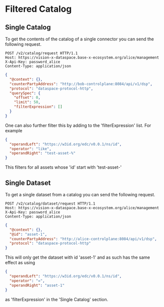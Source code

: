 # Filtered Catalog

## Single Catalog

To get the contents of the catalog of a single connector you can send the following request.

```http
POST /v2/catalog/request HTTP/1.1
Host: https://vision-x-dataspace.base-x-ecosystem.org/alice/management
X-Api-Key: password_alice
Content-Type: application/json
```

```json
{
  "@context": {},
  "counterPartyAddress": "http://bob-controlplane:8084/api/v1/dsp",
  "protocol": "dataspace-protocol-http",
  "querySpec": {
    "offset": 0,
    "limit": 50,
    "filterExpression": []
  }
}
```

One can also further filter this by adding to the 'filterExpression' list. For example

```json
{
  "operandLeft": "https://w3id.org/edc/v0.0.1/ns/id",
  "operator": "like",
  "operandRight": "test-asset-%"
}
```

This filters for all assets whose 'id' start with 'test-asset-'

## Single Dataset

To get a single dataset from a catalog you can send the following request.

```http
POST /v2/catalog/dataset/request HTTP/1.1
Host: https://vision-x-dataspace.base-x-ecosystem.org/alice/management
X-Api-Key: password_alice
Content-Type: application/json
```

```json
{
  "@context": {},
  "@id": "asset-1",
  "counterPartyAddress": "http://alice-controlplane:8084/api/v1/dsp",
  "protocol": "dataspace-protocol-http"
}
```

This will only get the dataset with id 'asset-1' and as such has the same effect as using

```json
{
  "operandLeft": "https://w3id.org/edc/v0.0.1/ns/id",
  "operator": "=",
  "operandRight": "asset-1"
}
```

as 'filterExpression' in the 'Single Catalog' section.
